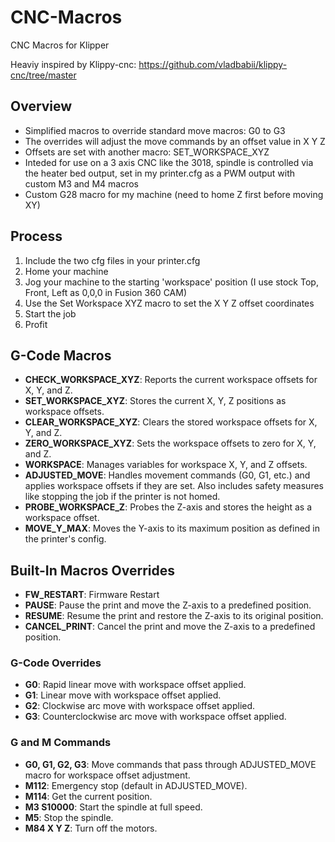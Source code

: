 # CNC-Macros
CNC Macros for Klipper

Heaviy inspired by Klippy-cnc: https://github.com/vladbabii/klippy-cnc/tree/master


## Overview
* Simplified macros to override standard move macros: G0 to G3
* The overrides will adjust the move commands by an offset value in X Y Z
* Offsets are set with another macro: SET_WORKSPACE_XYZ
* Inteded for use on a 3 axis CNC like the 3018, spindle is controlled via the heater bed output, set in my printer.cfg as a PWM output with custom M3 and M4 macros
* Custom G28 macro for my machine (need to home Z first before moving XY)


## Process
1. Include the two cfg files in your printer.cfg
1. Home your machine
1. Jog your machine to the starting 'workspace' position (I use stock Top, Front, Left as 0,0,0 in Fusion 360 CAM)
1. Use the Set Workspace XYZ macro to set the X Y Z offset coordinates
1. Start the job
1. Profit


## G-Code Macros
- **CHECK_WORKSPACE_XYZ**: Reports the current workspace offsets for X, Y, and Z.
- **SET_WORKSPACE_XYZ**: Stores the current X, Y, Z positions as workspace offsets.
- **CLEAR_WORKSPACE_XYZ**: Clears the stored workspace offsets for X, Y, and Z.
- **ZERO_WORKSPACE_XYZ**: Sets the workspace offsets to zero for X, Y, and Z.
- **WORKSPACE**: Manages variables for workspace X, Y, and Z offsets.
- **ADJUSTED_MOVE**: Handles movement commands (G0, G1, etc.) and applies workspace offsets if they are set. Also includes safety measures like stopping the job if the printer is not homed.
- **PROBE_WORKSPACE_Z**: Probes the Z-axis and stores the height as a workspace offset.
- **MOVE_Y_MAX**: Moves the Y-axis to its maximum position as defined in the printer's config.

## Built-In Macros Overrides
- **FW_RESTART**: Firmware Restart
- **PAUSE**: Pause the print and move the Z-axis to a predefined position.
- **RESUME**: Resume the print and restore the Z-axis to its original position.
- **CANCEL_PRINT**: Cancel the print and move the Z-axis to a predefined position.

### G-Code Overrides
- **G0**: Rapid linear move with workspace offset applied.
- **G1**: Linear move with workspace offset applied.
- **G2**: Clockwise arc move with workspace offset applied.
- **G3**: Counterclockwise arc move with workspace offset applied.

### G and M Commands
- **G0, G1, G2, G3**: Move commands that pass through ADJUSTED_MOVE macro for workspace offset adjustment.
- **M112**: Emergency stop (default in ADJUSTED_MOVE).
- **M114**: Get the current position.
- **M3 S10000**: Start the spindle at full speed.
- **M5**: Stop the spindle.
- **M84 X Y Z**: Turn off the motors.

